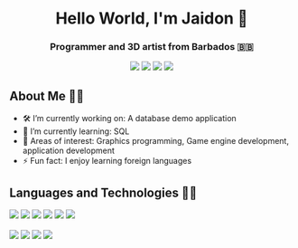 <h1 align="center">Hello World, I'm Jaidon 👋</h1>
<h3 align="center">Programmer and 3D artist from Barbados 🇧🇧</h3>
<div align="center">
  <a href="https://www.linkedin.com/in/jaidonnelson"><img src="https://img.shields.io/badge/LinkedIn-%230A66C2?style=for-the-badge&logo=LinkedIn"></img></a>
  <a href="https://www.twitter.com/codencereal"><img src="https://img.shields.io/badge/Twitter-%231DA1F2?style=for-the-badge&logo=Twitter&logoColor=white"></img></a>
  <a href="https://www.instagram.com/codencereal"><img src="https://img.shields.io/badge/Instagram-%23E4405F?style=for-the-badge&logo=Instagram&logoColor=white"></img></a>
  <a href="mailto:jaidonkdnelson@gmail.com"><img src="https://img.shields.io/badge/Email-%234A7DFF?style=for-the-badge&logo=gmail&logoColor=white"/></a>
</div>

## About Me 🙋‍♂️

<!-- TODO: Make this section look more engaging -->

- 🛠 I’m currently working on: A database demo application 
- 🧠 I’m currently learning: SQL
- 🌴 Areas of interest: Graphics programming, Game engine development, application development
- ⚡ Fun fact: I enjoy learning foreign languages 

## Languages and Technologies 👨‍💻

<div align="left">
  <img src="https://img.shields.io/badge/HTML-%23E34F26?style=for-the-badge&logo=html5&labelColor=262626"></img>
  <img src="https://img.shields.io/badge/CSS-%231572B6?style=for-the-badge&logo=css3&logoColor=48B0F1&labelColor=262626"></img>
  <img src="https://img.shields.io/badge/SASS/SCSS-%23CC6699?style=for-the-badge&logo=sass&labelColor=262626"></img>
  <img src="https://img.shields.io/badge/JavaScript-%23F7DF1E?style=for-the-badge&logo=javascript&labelColor=262626"></img>
  <img src="https://img.shields.io/badge/Node.js-%23339933?style=for-the-badge&logo=node.js&labelColor=262626"></img>
  <img src="https://img.shields.io/badge/Flutter-%2302569B?style=for-the-badge&logo=flutter&logoColor=1DA1F2&labelColor=262626"></img>
  <br>
  <br>
  <img src="https://img.shields.io/badge/Git-%23F05032?style=for-the-badge&logo=git&labelColor=262626"></img>
  <img src="https://img.shields.io/badge/VSCode-%23007ACC?style=for-the-badge&logo=visualstudiocode&logoColor=007ACC&labelColor=262626"></img>
  <img src="https://img.shields.io/badge/Figma-%23F24E1E?style=for-the-badge&logo=figma&logoColor=ffffff&labelColor=262626"></img>
  <img src="https://img.shields.io/badge/Blender-%23F5792A?style=for-the-badge&logo=blender&logoColor=ffffff&labelColor=262626"></img>
</div>
